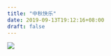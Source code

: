 ```yaml
---
title: "中秋快乐"
date: 2019-09-13T19:12:16+08:00
draft: false
---
```

<img src="https://wx4.sinaimg.cn/large/aa3b2600gy1g6xrl9pg4xg20m80ci0z0.gif" referrerpolicy="no-referrer">
